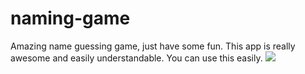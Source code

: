 # naming-game
Amazing name guessing game, just have some fun. This app is really awesome and easily understandable. You can use this easily.
<img src="screenshot">
